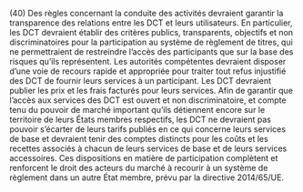 (40) Des règles concernant la conduite des activités devraient garantir la transparence des relations entre les DCT et leurs utilisateurs. En particulier, les DCT devraient établir des critères publics, transparents, objectifs et non discriminatoires pour la participation au système de règlement de titres, qui ne permettraient de restreindre l’accès des participants que sur la base des risques qu’ils représentent. Les autorités compétentes devraient disposer d’une voie de recours rapide et appropriée pour traiter tout refus injustifié des DCT de fournir leurs services à un participant. Les DCT devraient publier les prix et les frais facturés pour leurs services. Afin de garantir que l’accès aux services des DCT est ouvert et non discriminatoire, et compte tenu du pouvoir de marché important qu’ils détiennent encore sur le territoire de leurs États membres respectifs, les DCT ne devraient pas pouvoir s’écarter de leurs tarifs publiés en ce qui concerne leurs services de base et devraient tenir des comptes distincts pour les coûts et les recettes associés à chacun de leurs services de base et de leurs services accessoires. Ces dispositions en matière de participation complètent et renforcent le droit des acteurs du marché à recourir à un système de règlement dans un autre État membre, prévu par la directive 2014/65/UE.
